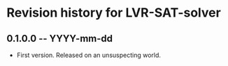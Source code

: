 # Revision history for LVR-SAT-solver

## 0.1.0.0  -- YYYY-mm-dd

* First version. Released on an unsuspecting world.

